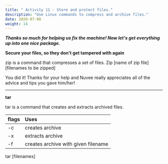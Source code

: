 ```yaml
---
title: " Activity 11 - Store and protect files."
description: "Use Linux commands to compress and archive files."
date: 2020-07-08
weight: 14
---
```


***Thanks so much for helping us fix the machine! Now let's get everything up into one nice package.***

**Secure your files, so they don't get tampered with again**

zip is a command that compresses a set of files.
Zip [name of zip file] [filenames to be zipped]

You did it! Thanks for your help and Nuvee really appreciates all of the advice and tips you gave him/her!

----

**tar**

tar is a command that creates and extracts archived files.

| flags | Uses |
| :--- | :--- |
| -c | creates archive |
| -x | extracts archive |
| -f | creates archive with given filename |

tar [filenames] 
